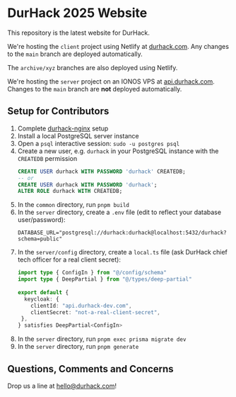# DurHack 2025 Website

This repository is the latest website for DurHack.

We're hosting the `client` project using Netlify at [durhack.com](https://durhack.com).
Any changes to the `main` branch are deployed automatically. 

The `archive/xyz` branches are also deployed using Netlify.

We're hosting the `server` project on an IONOS VPS at [api.durhack.com](https://api.durhack.com).
Changes to the `main` branch are **not** deployed automatically.

## Setup for Contributors

1. Complete [durhack-nginx](https://github.com/ducompsoc/durhack-nginx) setup
2. Install a local PostgreSQL server instance
3. Open a `psql` interactive session: `sudo -u postgres psql`
4. Create a new user, e.g. `durhack` in your PostgreSQL instance with the `CREATEDB` permission
   ```sql
   CREATE USER durhack WITH PASSWORD 'durhack' CREATEDB;
   -- or
   CREATE USER durhack WITH PASSWORD 'durhack';
   ALTER ROLE durhack WITH CREATEDB;
   ```
5. In the `common` directory, run `pnpm build`
6. In the `server` directory, create a `.env` file (edit to reflect your database user/password):
   ```dotenv
   DATABASE_URL="postgresql://durhack:durhack@localhost:5432/durhack?schema=public"
   ```
7. In the `server/config` directory, create a `local.ts` file (ask DurHack chief tech officer for a real client secret):
   ```ts
   import type { ConfigIn } from "@/config/schema"
   import type { DeepPartial } from "@/types/deep-partial"
  
   export default {
     keycloak: {
       clientId: "api.durhack-dev.com",
       clientSecret: "not-a-real-client-secret",
    },
   } satisfies DeepPartial<ConfigIn>
   ```
8. In the `server` directory, run `pnpm exec prisma migrate dev`
9. In the `server` directory, run `pnpm generate`

## Questions, Comments and Concerns
Drop us a line at [hello@durhack.com](mailto:hello@durhack.com)!

